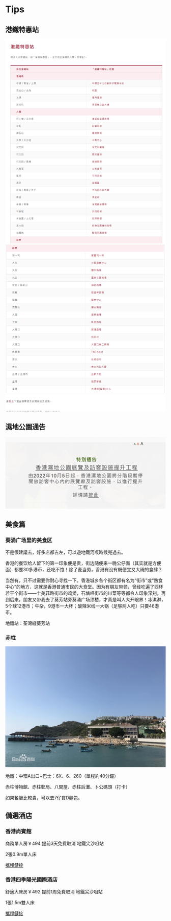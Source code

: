 # Tips
## 港鐵特惠站
![港鐵特惠站](./img/tips1.png "港鐵特惠站")
![港鐵特惠站](./img/tips2.png "港鐵特惠站")
## 濕地公園通告
[![濕地公園通告](./img/park.png)](https://www.wetlandpark.gov.hk/tc/whatsnew/1812)
## 美食篇
### 葵涌广场里的美食区

不是很建議去，好多店都吉左，可以遊地鐵河嘅時候兜過去。

香港的餐饮给人留下的第一印象便是贵，街边随便来一晚公仔面（其实就是方便面）都要30多港币，还吃不饱！除了麦当劳，香港有没有既便宜又大碗的食肆？

当然有，只不过需要你耐心寻找一下。香港城乡各个街区都有名为“街市”或“熟食中心”的地方，这就是香港普通市民的大食堂。因为有朋友带领，曾经吃遍了西环若干个街市——士美菲路街市的鸡煲，石塘咀街市的川菜等等都令人印象深刻。再到后来，朋友又带我去了葵芳站旁葵涌广场顶楼，才真是叫人大开眼界！冰淇淋，5个球12港币；牛杂，9港币一大杯；酸辣米线一大锅（足够两人吃）只要46港币。

地鐵站：荃灣綫葵芳站
### 赤柱
![赤柱](./img/chizhu.webp)

地鐵：中環A出口+巴士：6X、6、260（單程約40分鐘）

赤柱博物館、赤柱郵局、八間屋、赤柱后灘、卜公碼頭（打卡）

如果餐廳比較貴，可以去7仔買D麵包。

## 備選酒店
### 香港尚賓館
商務單人房￥494  提前3天免費取消  地鐵尖沙咀站

2張0.9m單人床

[攜程鏈接](https://hotels.ctrip.com/hotels/detail/?hotelId=1625982&checkIn=2023-07-21&checkOut=2023-07-23&cityId=58&minprice=&mincurr=&adult=1&children=1&ages=0&crn=1&curr=&fgt=&stand=&stdcode=&hpaopts=&mproom=&ouid=&shoppingid=&roomkey=&highprice=-1&lowprice=0&showtotalamt=&hotelUniqueKey=&checkin=2023-08-04&checkout=2023-08-06)

### 香港四季陽光國際酒店
舒適大床房￥492  提前1周免費取消  地鐵尖沙咀站

1張1.5m雙人床

[攜程鏈接](https://hotels.ctrip.com/hotels/detail/?hotelId=6839034&checkIn=2023-08-04&checkOut=2023-08-06&cityId=58&minprice=&mincurr=&adult=1&children=1&ages=0&crn=1&curr=&fgt=&stand=&stdcode=&hpaopts=&mproom=&ouid=&shoppingid=&roomkey=&highprice=-1&lowprice=0&showtotalamt=&hotelUniqueKey=&checkin=2023-08-04&checkout=2023-08-06)
